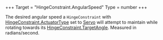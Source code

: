 +++
Target = "HingeConstraint.AngularSpeed"
Type = number
+++

The desired angular speed a `HingeConstraint` with [HingeConstraint.ActuatorType](https://developer.roblox.com/api-reference/property/HingeConstraint/ActuatorType) set to [Servo](https://developer.roblox.com/search#stq=ActuatorType) will attempt to maintain while rotating towards its [HingeConstraint.TargetAngle](https://developer.roblox.com/api-reference/property/HingeConstraint/TargetAngle). Measured in radians/second.